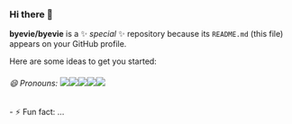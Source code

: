 ### Hi there 👋

**byevie/byevie** is a ✨ _special_ ✨ repository because its `README.md` (this file) appears on your GitHub profile.

Here are some ideas to get you started:

<!-- - 🔭 I’m currently working on ...
- 🌱 I’m currently learning ...
- 👯 I’m looking to collaborate on ...
- 🤔 I’m looking for help with ...
- 💬 Ask me about ...
- 📫 How to reach me: ... -->
<h6>😄 Pronouns: <img src="https://img.shields.io/badge/PhotoShop-white?style=for-the-badge&logo=Adobe Photoshop&logoColor=31A8FF"/><img src="https://img.shields.io/badge/Illustrator-white?style=for-the-badge&logo=Adobe Illustrator&logoColor=FF9A00"/><img src="https://img.shields.io/badge/HTML-white?style=for-the-badge&logo=HTML5&logoColor=E34F26"/><img src="https://img.shields.io/badge/CSS-white?style=for-the-badge&logo=CSS3&logoColor=1572B6"/><img src="https://img.shields.io/badge/JavaScript-white?style=for-the-badge&logo=JavaScript&logoColor=F7DF1E"/></h6>
- ⚡ Fun fact: ...
